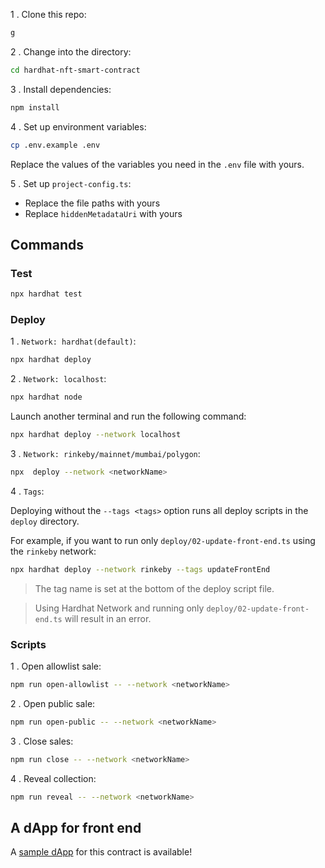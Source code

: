 

1 . Clone this repo:

```sh
g
```

2 . Change into the directory:

```sh
cd hardhat-nft-smart-contract
```

3 . Install dependencies:

```sh
npm install
```

4 . Set up environment variables:

```sh
cp .env.example .env
```

Replace the values of the variables you need in the `.env` file with yours.

5 . Set up `project-config.ts`:

- Replace the file paths with yours
- Replace `hiddenMetadataUri` with yours

## Commands

### Test

```sh
npx hardhat test
```

### Deploy

1 . `Network: hardhat(default)`:

```sh
npx hardhat deploy
```

2 . `Network: localhost`:

```sh
npx hardhat node
```

Launch another terminal and run the following command:

```sh
npx hardhat deploy --network localhost
```

3 . `Network: rinkeby/mainnet/mumbai/polygon`:

```sh
npx  deploy --network <networkName>
```

4 . `Tags`:

Deploying without the `--tags <tags>` option runs all deploy scripts in the `deploy` directory.

For example, if you want to run only `deploy/02-update-front-end.ts` using the `rinkeby` network:

```sh
npx hardhat deploy --network rinkeby --tags updateFrontEnd
```

> The tag name is set at the bottom of the deploy script file.

> Using Hardhat Network and running only `deploy/02-update-front-end.ts` will result in an error.

### Scripts

1 . Open allowlist sale:

```sh
npm run open-allowlist -- --network <networkName>
```

2 . Open public sale:

```sh
npm run open-public -- --network <networkName>
```

3 . Close sales:

```sh
npm run close -- --network <networkName>
```

4 . Reveal collection:

```sh
npm run reveal -- --network <networkName>
```

## A dApp for front end

A [sample dApp](https://github.com/kjmczk/nextjs-nft-mint-dapp) for this contract is available!
